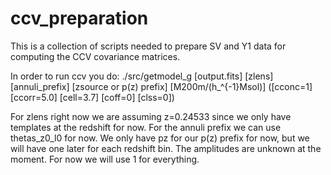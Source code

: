 # ccv_preparation
This is a collection of scripts needed to prepare SV and Y1 data 
for computing the CCV covariance matrices.

In order to run ccv you do:
./src/getmodel_g [output.fits] [zlens] [annuli_prefix] [zsource or p(z) prefix] [M200m/(h_^{-1}Msol)] ([cconc=1] [ccorr=5.0] [cell=3.7] [coff=0] [clss=0])

For zlens right now we are assuming z=0.24533 since we only have 
templates at the redshift for now. For the annuli prefix we can use 
thetas_z0_l0 for now. We only have pz for our p(z) prefix for now, 
but we will have one later for each redshift bin.
The amplitudes are unknown at the moment. For now we will use 
1 for everything.